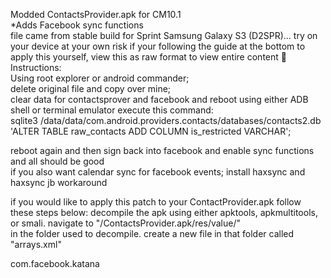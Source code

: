 Modded ContactsProvider.apk for CM10.1  
*Adds Facebook sync functions   
file came from stable build for Sprint Samsung Galaxy S3 (D2SPR)... try on your device at your own risk 
if your following the guide at the bottom to apply this yourself, view this as raw format to view entire content

Instructions:   
Using root explorer or android commander;   
delete original file and copy over mine;    
clear data for contactsprover and facebook and reboot
using either ADB shell or terminal emulator execute this command:   
sqlite3 /data/data/com.android.providers.contacts/databases/contacts2.db 'ALTER TABLE raw_contacts ADD COLUMN is_restricted VARCHAR';       

    
reboot again and then sign back into facebook and enable sync functions and all should be good    
if you also want calendar sync for facebook events; install haxsync and haxsync jb workaround       


if you would like to apply this patch to your ContactProvider.apk follow these steps below: 
decompile the apk using either apktools, apkmultitools, or smali. navigate to "/ContactsProvider.apk/res/value/"    
in the folder used to decompile. create a new file in that folder called  "arrays.xml"      


<?xml version="1.0" encoding="UTF-8"?>  
<resources> 
<string-array name="unrestricted_packages"> 
<item>com.facebook.katana</item>    
</string-array> 
</resources>


